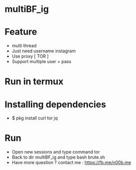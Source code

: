 # multiBF_ig
# Feature
+ multi thread
+ Just need username instagram
+ Use proxy [ TOR ]
+ Support multiple user + pass

# Run in termux
# Installing dependencies
+ $ pkg install curl tor jq

# Run
+ Open new sessions and type command tor
+ Back to dir multiBF_ig and type bash brute.sh
+ Have more question ? contact me : https://fb.me/n00b.me
